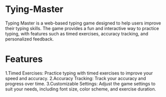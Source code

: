 # Tying-Master

Typing Master is a web-based typing game designed to help users improve their typing skills. The game provides a fun and interactive way to practice typing, with features such as timed exercises, accuracy tracking, and personalized feedback.

# Features


1.Timed Exercises: Practice typing with timed exercises to improve your speed and accuracy.
2.Accuracy Tracking: Track your accuracy and progress over time.
3.Customizable Settings: Adjust the game settings to suit your needs, including font size, color scheme, and exercise duration.
